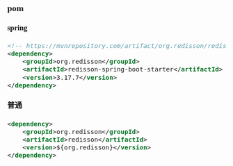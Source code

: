 <span  style="font-family: Simsun,serif; font-size: 17px; ">

### pom

#### spring

~~~xml
<!-- https://mvnrepository.com/artifact/org.redisson/redisson-spring-boot-starter -->
<dependency>
    <groupId>org.redisson</groupId>
    <artifactId>redisson-spring-boot-starter</artifactId>
    <version>3.17.7</version>
</dependency>
~~~

#### 普通

~~~xml
<dependency>
    <groupId>org.redisson</groupId>
    <artifactId>redisson</artifactId>
    <version>${org.redisson}</version>
</dependency>
~~~

</span>